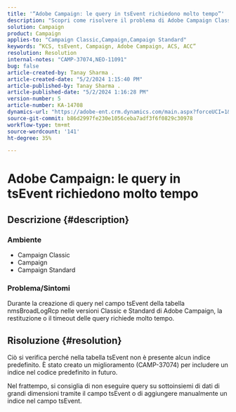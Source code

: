 ```yaml
---
title: '“Adobe Campaign: le query in tsEvent richiedono molto tempo”'
description: "Scopri come risolvere il problema di Adobe Campaign Classic, in cui la restituzione o il timeout delle query richiede molto tempo."
solution: Campaign
product: Campaign
applies-to: "Campaign Classic,Campaign,Campaign Standard"
keywords: “KCS, tsEvent, Campaign, Adobe Campaign, ACS, ACC”
resolution: Resolution
internal-notes: "CAMP-37074,NEO-11091"
bug: false
article-created-by: Tanay Sharma .
article-created-date: "5/2/2024 1:15:40 PM"
article-published-by: Tanay Sharma .
article-published-date: "5/2/2024 1:16:28 PM"
version-number: 5
article-number: KA-14708
dynamics-url: "https://adobe-ent.crm.dynamics.com/main.aspx?forceUCI=1&pagetype=entityrecord&etn=knowledgearticle&id=5670f511-8608-ef11-9f8a-6045bd026dc7"
source-git-commit: b86d2997fe230e1056ceba7adf3f6f0829c30978
workflow-type: tm+mt
source-wordcount: '141'
ht-degree: 35%

---
```


# Adobe Campaign: le query in tsEvent richiedono molto tempo

## Descrizione {#description}


### Ambiente

- Campaign Classic
- Campaign
- Campaign Standard




### Problema/Sintomi

Durante la creazione di query nel campo tsEvent della tabella nmsBroadLogRcp nelle versioni Classic e Standard di Adobe Campaign, la restituzione o il timeout delle query richiede molto tempo.


## Risoluzione {#resolution}


Ciò si verifica perché nella tabella tsEvent non è presente alcun indice predefinito. È stato creato un miglioramento (CAMP-37074) per includere un indice nel codice predefinito in futuro.

Nel frattempo, si consiglia di non eseguire query su sottoinsiemi di dati di grandi dimensioni tramite il campo tsEvent o di aggiungere manualmente un indice nel campo tsEvent.
